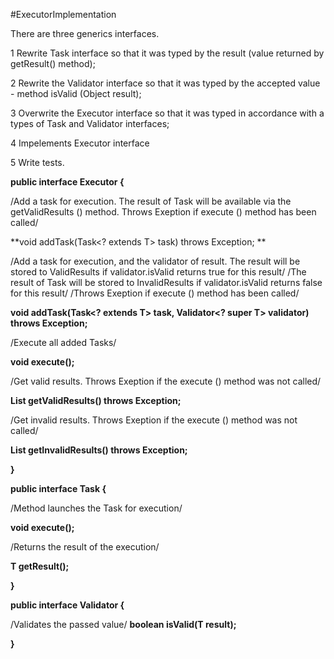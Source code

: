 #ExecutorImplementation

There are three generics interfaces.

1 Rewrite Task interface so that it was typed by the result (value returned by getResult() method);

2 Rewrite the Validator interface so that it was typed by the accepted value  - method isValid (Object result);

3 Overwrite the Executor interface so that it was typed in accordance with a types of Task and Validator interfaces;

4 Impelements Executor interface

5 Write tests.


**public interface Executor<T> {**

  /Add a task for execution. The result of Task will be 
  available via the getValidResults () method. Throws 
  Exeption if execute () method has been called/
  
  **void addTask(Task<? extends T> task) throws Exception; **

  /Add a task for execution, and the validator of result. 
  The result will be stored to ValidResults if validator.isValid 
  returns true for this result/
  /The result of Task will be stored to InvalidResults if 
  validator.isValid returns false for this result/
  /Throws Exeption if execute () method has been called/
  
  **void addTask(Task<? extends T> task, Validator<? super T> validator) throws Exception;**
  
  /Execute all added Tasks/
  
  **void execute();**
  
  /Get valid results. Throws Exeption if the execute () 
  method was not called/
  
  **List<T> getValidResults() throws Exception;**
  
  /Get invalid results. Throws Exeption if the execute () 
  method was not called/
  
  **List<T> getInvalidResults() throws Exception;**
  
  **}**

**public interface Task<T> {**
  
  /Method launches the Task for execution/
  
  **void execute();**
  
  /Returns the result of the execution/
  
  **T getResult();**

**}**

**public interface Validator<T> {**

  /Validates the passed value/
  **boolean isValid(T result);**

**}**

